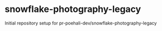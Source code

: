 # snowflake-photography-legacy

Initial repository setup for pr-poehali-dev/snowflake-photography-legacy